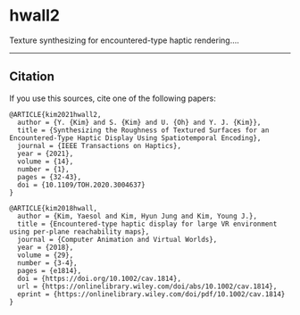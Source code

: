 # hwall2
Texture synthesizing for encountered-type haptic rendering....

***
## Citation   
If you use this sources, cite one of the following papers:
```
@ARTICLE{kim2021hwall2,
  author = {Y. {Kim} and S. {Kim} and U. {Oh} and Y. J. {Kim}},
  title = {Synthesizing the Roughness of Textured Surfaces for an Encountered-Type Haptic Display Using Spatiotemporal Encoding}, 
  journal = {IEEE Transactions on Haptics},   
  year = {2021},
  volume = {14},
  number = {1},
  pages = {32-43},
  doi = {10.1109/TOH.2020.3004637}
}
```

```
@ARTICLE{kim2018hwall,
  author = {Kim, Yaesol and Kim, Hyun Jung and Kim, Young J.},
  title = {Encountered-type haptic display for large VR environment using per-plane reachability maps},
  journal = {Computer Animation and Virtual Worlds},
  year = {2018},
  volume = {29},
  number = {3-4},
  pages = {e1814},
  doi = {https://doi.org/10.1002/cav.1814},
  url = {https://onlinelibrary.wiley.com/doi/abs/10.1002/cav.1814},
  eprint = {https://onlinelibrary.wiley.com/doi/pdf/10.1002/cav.1814}  
}
```

